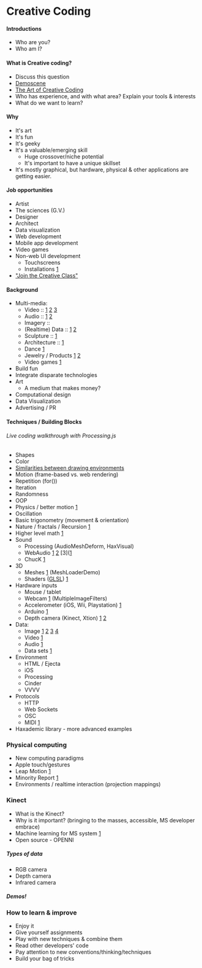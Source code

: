 
# Creative Coding

#### Introductions
* Who are you?
* Who am I?


#### What is Creative coding?
* Discuss this question
* [Demoscene](http://www.pouet.net/)
* [The Art of Creative Coding](http://www.youtube.com/watch?v=eBV14-3LT-g)
* Who has experience, and with what area? Explain your tools & interests
* What do we want to learn?

#### Why
* It's art
* It's fun
* It's geeky
* It's a valuable/emerging skill
	* Huge crossover/niche potential
	* It's important to have a unique skillset
* It's mostly graphical, but hardware, physical & other applications are getting easier.

#### Job opportunities
* Artist
* The sciences (G.V.)
* Designer
* Architect
* Data visualization
* Web development
* Mobile app development
* Video games
* Non-web UI development 
	* Touchscreens
	* Installations [1](http://www.flickr.com/photos/35528040@N04/4140086468/)
* ["Join the Creative Class"](http://www.forbes.com/sites/elainepofeldt/2012/12/28/want-to-recession-proof-yourself-join-the-creative-class/)

#### Background
* Multi-media:
	* Video :: [1](https://vimeo.com/10902493) [2](https://vimeo.com/9795430) [3](http://www.youtube.com/watch?v=6G1jLZrN1Ig)
	* Audio :: [1](https://vimeo.com/23281150) [2](https://vimeo.com/38429577)
	* Imagery :: 
	* (Realtime) Data :: [1](http://www.ted.com/talks/aaron_koblin.html) [2](http://vimeo.com/46048177)
	* Sculpture :: [1](http://mariuswatz.com/2012/05/09/probability-lattice/)
	* Architecture :: [1](http://mariuswatz.com/2012/02/07/arcs-rockheim/)
	* Dance [1](https://vimeo.com/38840688)
	* Jewelry / Products [1](https://vimeo.com/41450718) [2](http://n-e-r-v-o-u-s.com/shop/product.php?code=129&tag=jewelry)
	* Video games [1](https://vimeo.com/43230920)
* Build fun
* Integrate disparate technologies
* Art
	* A medium that makes money? 
* Computational design
* Data Visualization
* Advertising / PR

#### Techniques / Building Blocks
###### Live coding walkthrough with Processing.js 

* Shapes
* Color
* [Similarities between drawing environments](draw-renctangle.md)
* Motion (frame-based vs. web rendering)
* Repetition (for())
* Iteration
* Randomness
* OOP
* Physics / better motion [1](http://skeeball.dev/) 
* Oscillation
* Basic trigonometry (movement & orientation)
* Nature / fractals / Recursion [1](http://vimeo.com/12215994)
* Higher level math [1](http://acko.net/files/fullfrontal/fullfrontal/slides-net/)
* Sound
	* Processing (AudioMeshDeform, HaxVisual)
	* WebAudio [1](http://localhost/html_research/webaudio/apple-demo/) [2](http://localhost/Skeeball/prototypes/threejs/vertex-displace/) [3]([1](http://drop.uncontrol.com/Latest/src/)
	* ChucK [1](https://github.com/cacheflowe/Rob.Vox)
* 3D
	* Meshes [1](http://vimeo.com/50808297) (MeshLoaderDemo)
	* Shaders ([GLSL](http://en.wikipedia.org/wiki/GLSL)) [1](http://glsl.heroku.com/e#5936.0)
* Hardware inputs
	* Mouse / tablet
	* Webcam [1](http://www.soundstep.com/blog/experiments/jsdetection/) (MultipleImageFilters)
	* Accelerometer (iOS, Wii, Playstation) [1](http://vimeo.com/52507615)
	* Arduino [1](http://www.youtube.com/watch?v=CqrQmQqpHXc#!)
	* Depth camera (Kinect, Xtion) [1](http://vimeo.com/56513641) [2](http://vimeo.com/43230920)
* Data:
	* Image [1](http://cacheflowe.com/secret/clyfford/experiments/cluster-8-bit-rows/cluster-random.html) [2](http://cacheflowe.com/secret/clyfford/experiments/cluster-8-bit-rows/cluster-rows.html) [3](http://cacheflowe.com/secret/clyfford/experiments/pointillate/pixelate.html) [4](http://cacheflowe.com/secret/clyfford/experiments/histogram/)
	* Video [1](http://www.youtube.com/watch?v=kHKxOL5cWYs)
	* Audio [1](http://sphotos-a.xx.fbcdn.net/hphotos-ash4/467486_4825273990540_1542718568_o.jpg)
	* Data sets [1](http://www.aaronkoblin.com/work/flightpatterns/)
* Environment
	* HTML / Ejecta
	* iOS
	* Processing
	* Cinder
	* VVVV
* Protocols
	* HTTP
	* Web Sockets
	* OSC
	* MIDI [1](http://vimeo.com/29517018)
* Haxademic library - more advanced examples

### Physical computing
* New computing paradigms
* Apple touch/gestures
* Leap Motion [1](https://leapmotion.com/)
* Minority Report [1](http://kolidar.com/Blog/wp-content/uploads/2012/07/Minority-report_2.jpg)
* Environments / realtime interaction (projection mappings)


### Kinect
* What is the Kinect?
* Why is it important? (bringing to the masses, accessible, MS developer embrace)
* Machine learning for MS system [1](http://msdn.microsoft.com/en-us/library/jj131429.aspx)
* Open source - OPENNI 

##### Types of data
* RGB camera
* Depth camera
* Infrared camera

##### Demos!
	
### How to learn & improve
* Enjoy it
* Give yourself assignments
* Play with new techniques & combine them
* Read other developers' code
* Pay attention to new conventions/thinking/techniques
* Build your bag of tricks
	


